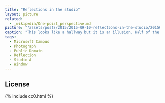 ```yaml
---
title: "Reflections in the studio"
layout: picture
related:
  - _wikipedia/One-point_perspective.md
picture: "/assets/posts/2015/2015-09-10-reflections-in-the-studio/20150910_204525884_iOS-smaller.jpg"
caption: "This looks like a hallway but it is an illusion. Half of the picture is a glass wall that reflects the other side."
tags:
  - Microsoft Campus
  - Photograph
  - Public Domain
  - Reflection
  - Studio A
  - Window
---
```


## License

{% include cc0.html %}